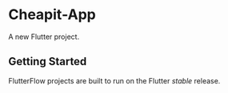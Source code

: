 # Cheapit-App

A new Flutter project.

## Getting Started

FlutterFlow projects are built to run on the Flutter _stable_ release.
